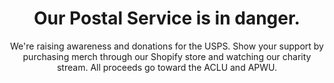 ---
title: "Our Postal Service is in danger."
subtitle: We're raising awareness and donations for the USPS. Show your support by purchasing merch through our Shopify store and watching our charity stream. All proceeds go toward the ACLU and APWU.
---